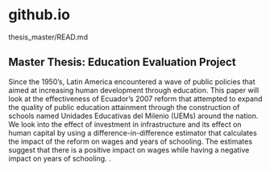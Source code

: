 # github.io

thesis_master/READ.md

## Master Thesis: Education Evaluation Project

Since the 1950’s, Latin America encountered a wave of public policies that aimed at increasing human development through education. This paper will look at the effectiveness of Ecuador’s 2007 reform that attempted to expand the quality of public education attainment through the construction of schools named Unidades Educativas del Milenio (UEMs) around the nation. We look into the effect of investment in infrastructure and its effect on human capital by using a difference-in-difference estimator that calculates the impact of the reform on wages and years of schooling. The estimates suggest that there is a positive impact on wages while having a negative impact on years of schooling. .
